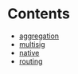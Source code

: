 

# Contents
- [aggregation](/contracts/isms/aggregation)
- [multisig](/contracts/isms/multisig)
- [native](/contracts/isms/native)
- [routing](/contracts/isms/routing)
